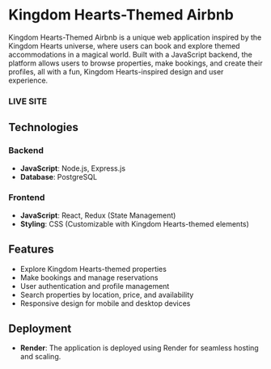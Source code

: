 # Kingdom Hearts-Themed Airbnb

Kingdom Hearts-Themed Airbnb is a unique web application inspired by the Kingdom Hearts universe, where users can book and explore themed accommodations in a magical world. Built with a JavaScript backend, the platform allows users to browse properties, make bookings, and create their profiles, all with a fun, Kingdom Hearts-inspired design and user experience.

### LIVE SITE

## Technologies

### Backend
- **JavaScript**: Node.js, Express.js
- **Database**: PostgreSQL 

### Frontend
- **JavaScript**: React, Redux (State Management)
- **Styling**: CSS (Customizable with Kingdom Hearts-themed elements)

## Features
- Explore Kingdom Hearts-themed properties
- Make bookings and manage reservations
- User authentication and profile management
- Search properties by location, price, and availability
- Responsive design for mobile and desktop devices

## Deployment
- **Render**: The application is deployed using Render for seamless hosting and scaling.

